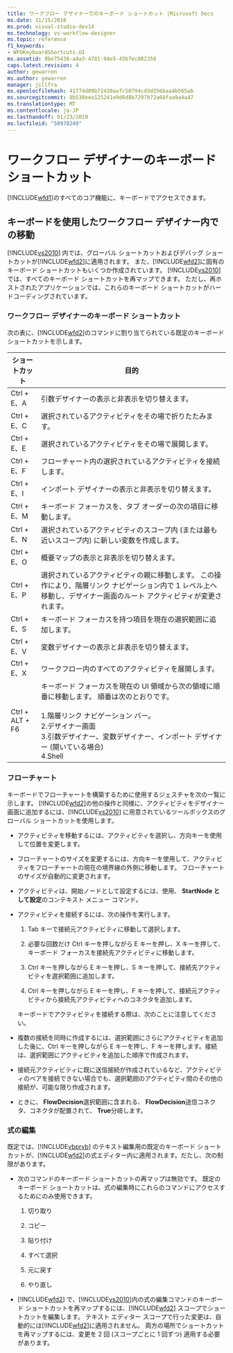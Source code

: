 ```yaml
---
title: ワークフロー デザイナーでのキーボード ショートカット |Microsoft Docs
ms.date: 11/15/2016
ms.prod: visual-studio-dev14
ms.technology: vs-workflow-designer
ms.topic: reference
f1_keywords:
- WFDKeyboardShortcuts.UI
ms.assetid: 9be75438-a4a3-4781-94e5-45b7ec082358
caps.latest.revision: 4
author: gewarren
ms.author: gewarren
manager: jillfra
ms.openlocfilehash: 41774d09b72430aafc50794cd3d356baa4b565ab
ms.sourcegitcommit: 8b538eea125241e9d6d8b7297b72a66faa9a4a47
ms.translationtype: MT
ms.contentlocale: ja-JP
ms.lasthandoff: 01/23/2019
ms.locfileid: "58978249"
---
```

# <a name="keyboard-shortcuts-in-the-workflow-designer"></a>ワークフロー デザイナーのキーボード ショートカット
[!INCLUDE[wfd1](../includes/wfd1-md.md)]のすべてのコア機能に、キーボードでアクセスできます。  
  
## <a name="navigating-the-workflow-designer-using-the-keyboard"></a>キーボードを使用したワークフロー デザイナー内での移動  
 [!INCLUDE[vs2010](../includes/vs2010-md.md)] 内では、グローバル ショートカットおよびデバッグ ショートカットが[!INCLUDE[wfd2](../includes/wfd2-md.md)]に適用されます。 また、[!INCLUDE[wfd2](../includes/wfd2-md.md)]に固有のキーボード ショートカットもいくつか作成されています。 [!INCLUDE[vs2010](../includes/vs2010-md.md)] では、すべてのキーボード ショートカットを再マップできます。 ただし、再ホストされたアプリケーションでは、これらのキーボード ショートカットがハードコーディングされています。  
  
### <a name="workflow-designer-keyboard-shortcuts"></a>ワークフロー デザイナーのキーボード ショートカット  
 次の表に、[!INCLUDE[wfd2](../includes/wfd2-md.md)]のコマンドに割り当てられている既定のキーボード ショートカットを示します。  
  
|ショートカット|目的|  
|--------------|-------------|  
|Ctrl + E、A|引数デザイナーの表示と非表示を切り替えます。|  
|Ctrl + E、C|選択されているアクティビティをその場で折りたたみます。|  
|Ctrl + E、E|選択されているアクティビティをその場で展開します。|  
|Ctrl + E、F|フローチャート内の選択されているアクティビティを接続します。|  
|Ctrl + E、I|インポート デザイナーの表示と非表示を切り替えます。|  
|Ctrl + E、M|キーボード フォーカスを、タブ オーダーの次の項目に移動します。|  
|Ctrl + E、N|選択されているアクティビティのスコープ内 (または最も近いスコープ内) に新しい変数を作成します。|  
|Ctrl + E、O|概要マップの表示と非表示を切り替えます。|  
|Ctrl + E、P|選択されているアクティビティの親に移動します。 この操作により、階層リンク ナビゲーション内で 1 レベル上へ移動し、デザイナー画面のルート アクティビティが変更されます。|  
|Ctrl + E、S|キーボード フォーカスを持つ項目を現在の選択範囲に追加します。|  
|Ctrl + E、V|変数デザイナーの表示と非表示を切り替えます。|  
|Ctrl + E、X|ワークフロー内のすべてのアクティビティを展開します。|  
|Ctrl + ALT + F6|キーボード フォーカスを現在の UI 領域から次の領域に順番に移動します。 順番は次のとおりです。<br /><br /> 1.階層リンク ナビゲーション バー。<br />2.デザイナー画面<br />3.引数デザイナー、変数デザイナー、インポート デザイナー (開いている場合)<br />4.Shell|  
  
### <a name="flowchart"></a>フローチャート  
 キーボードでフローチャートを構築するために使用するジェスチャを次の一覧に示します。 [!INCLUDE[wfd2](../includes/wfd2-md.md)]の他の操作と同様に、アクティビティをデザイナー画面に追加するには、[!INCLUDE[vs2010](../includes/vs2010-md.md)] に用意されているツールボックスのグローバル ショートカットを使用します。  
  
- アクティビティを移動するには、アクティビティを選択し、方向キーを使用して位置を変更します。  
  
- フローチャートのサイズを変更するには、方向キーを使用して、アクティビティをフローチャートの現在の境界線の外側に移動します。 フローチャートのサイズが自動的に変更されます。  
  
- アクティビティは、開始ノードとして設定するには、使用、 **StartNode として設定**のコンテキスト メニュー コマンド。  
  
- アクティビティを接続するには、次の操作を実行します。  
  
  1.  Tab キーで接続元アクティビティに移動して選択します。  
  
  2.  必要な回数だけ Ctrl キーを押しながら E キーを押し、X キーを押して、キーボード フォーカスを接続先アクティビティに移動します。  
  
  3.  Ctrl キーを押しながら E キーを押し、S キーを押して、接続先アクティビティを選択範囲に追加します。  
  
  4.  Ctrl キーを押しながら E キーを押し、F キーを押して、接続元アクティビティから接続先アクティビティへのコネクタを追加します。  
  
  キーボードでアクティビティを接続する際は、次のことに注意してください。  
  
- 複数の接続を同時に作成するには、選択範囲にさらにアクティビティを追加した後に、Ctrl キーを押しながら E キーを押し、F キーを押します。接続は、選択範囲にアクティビティを追加した順序で作成されます。  
  
- 接続元アクティビティに既に送信接続が作成されているなど、アクティビティのペアを接続できない場合でも、選択範囲のアクティビティ間のその他の接続が、可能な限り作成されます。  
  
- ときに、 **FlowDecision**選択範囲に含まれる、 **FlowDecision**送信コネクタ、コネクタが配置されて、 **True**分岐します。  
  
### <a name="expression-editing"></a>式の編集  
 既定では、[!INCLUDE[vbprvb](../includes/vbprvb-md.md)] のテキスト編集用の既定のキーボード ショートカットが、[!INCLUDE[wfd2](../includes/wfd2-md.md)]の式エディター内に適用されます。だたし、次の制限があります。  
  
-   次のコマンドのキーボード ショートカットの再マップは無効です。 既定のキーボード ショートカットは、式の編集時にこれらのコマンドにアクセスするためにのみ使用できます。  
  
    1.  切り取り  
  
    2.  コピー  
  
    3.  貼り付け  
  
    4.  すべて選択  
  
    5.  元に戻す  
  
    6.  やり直し  
  
-   [!INCLUDE[wfd2](../includes/wfd2-md.md)] で、[!INCLUDE[vs2010](../includes/vs2010-md.md)]内の式の編集コマンドのキーボード ショートカットを再マップするには、[!INCLUDE[wfd2](../includes/wfd2-md.md)] スコープでショートカットを編集します。 テキスト エディター スコープで行った変更は、自動的には[!INCLUDE[wfd2](../includes/wfd2-md.md)]に適用されません。 両方の場所でショートカットを再マップするには、変更を 2 回 (スコープごとに 1 回ずつ) 適用する必要があります。